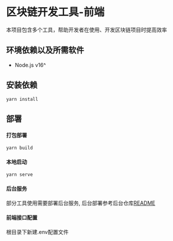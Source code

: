 # 区块链开发工具-前端

本项目包含多个工具，帮助开发者在使用、开发区块链项目时提高效率

## 环境依赖以及所需软件
- Node.js v16^

## 安装依赖
```
yarn install
```

## 部署

#### 打包部署
````
yarn build
````

#### 本地启动
```
yarn serve
```

#### 后台服务
部分工具使用需要部署后台服务, 后台部署参考后台仓库[README](https://github.com/ChainToolDao/chaintool-server/blob/main/README.md)

#### 前端接口配置
根目录下新建.env配置文件


